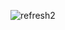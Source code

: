![refresh2](https://user-images.githubusercontent.com/19548834/28010826-775ea242-6560-11e7-9d0c-b56f3f355669.png)
